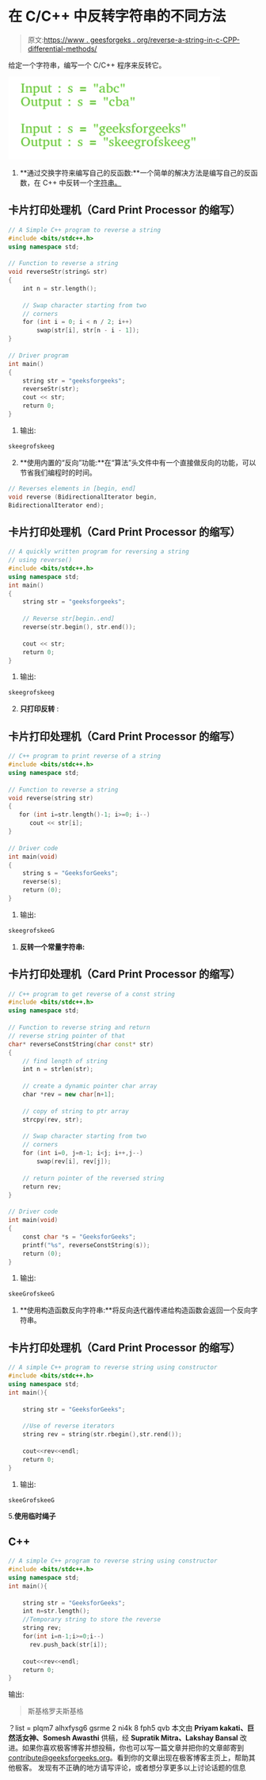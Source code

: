 # 在 C/C++ 中反转字符串的不同方法

> 原文:[https://www . geesforgeks . org/reverse-a-string-in-c-CPP-differential-methods/](https://www.geeksforgeeks.org/reverse-a-string-in-c-cpp-different-methods/)

给定一个字符串，编写一个 C/C++ 程序来反转它。

![string-reverse](img/cae5a93160f0bfede3e4c4695e484c6f.png)

1.  **通过交换字符来编写自己的反函数:**一个简单的解决方法是编写自己的反函数，在 C++ 中反转一个[字符串。](https://www.geeksforgeeks.org/c-string-class-and-its-applications/) 

## 卡片打印处理机（Card Print Processor 的缩写）

```cpp
// A Simple C++ program to reverse a string
#include <bits/stdc++.h>
using namespace std;

// Function to reverse a string
void reverseStr(string& str)
{
    int n = str.length();

    // Swap character starting from two
    // corners
    for (int i = 0; i < n / 2; i++)
        swap(str[i], str[n - i - 1]);
}

// Driver program
int main()
{
    string str = "geeksforgeeks";
    reverseStr(str);
    cout << str;
    return 0;
}
```

1.  输出:

```cpp
skeegrofskeeg
```

2.  **使用内置的“反向”功能:**在“算法”头文件中有一个直接做反向的功能，可以节省我们编程时的时间。

```cpp
// Reverses elements in [begin, end]
void reverse (BidirectionalIterator begin, 
BidirectionalIterator end);
```

## 卡片打印处理机（Card Print Processor 的缩写）

```cpp
// A quickly written program for reversing a string
// using reverse()
#include <bits/stdc++.h>
using namespace std;
int main()
{
    string str = "geeksforgeeks";

    // Reverse str[begin..end]
    reverse(str.begin(), str.end());

    cout << str;
    return 0;
}
```

1.  输出:

```cpp
skeegrofskeeg
```

2.  **只打印反转** :

## 卡片打印处理机（Card Print Processor 的缩写）

```cpp
// C++ program to print reverse of a string
#include <bits/stdc++.h>
using namespace std;

// Function to reverse a string
void reverse(string str)
{
   for (int i=str.length()-1; i>=0; i--)
      cout << str[i];
}

// Driver code
int main(void)
{
    string s = "GeeksforGeeks";
    reverse(s);
    return (0);
}
```

1.  输出:

```cpp
skeegrofskeeG
```

1.  **反转一个常量字符串:**

## 卡片打印处理机（Card Print Processor 的缩写）

```cpp
// C++ program to get reverse of a const string
#include <bits/stdc++.h>
using namespace std;

// Function to reverse string and return
// reverse string pointer of that
char* reverseConstString(char const* str)
{
    // find length of string
    int n = strlen(str);

    // create a dynamic pointer char array
    char *rev = new char[n+1];

    // copy of string to ptr array
    strcpy(rev, str);

    // Swap character starting from two
    // corners
    for (int i=0, j=n-1; i<j; i++,j--)
        swap(rev[i], rev[j]);      

    // return pointer of the reversed string
    return rev;
}

// Driver code
int main(void)
{
    const char *s = "GeeksforGeeks";
    printf("%s", reverseConstString(s));
    return (0);
}
```

1.  输出:

```cpp
skeeGrofskeeG
```

1.  **使用构造函数反向字符串:**将反向迭代器传递给构造函数会返回一个反向字符串。

## 卡片打印处理机（Card Print Processor 的缩写）

```cpp
// A simple C++ program to reverse string using constructor
#include <bits/stdc++.h>
using namespace std;
int main(){

    string str = "GeeksforGeeks";

    //Use of reverse iterators
    string rev = string(str.rbegin(),str.rend());

    cout<<rev<<endl;
    return 0;
}
```

1.  输出:

```cpp
skeeGrofskeeG
```

5.**使用临时绳子**

## C++

```cpp
// A simple C++ program to reverse string using constructor
#include <bits/stdc++.h>
using namespace std;
int main(){

    string str = "GeeksforGeeks";
    int n=str.length();
    //Temporary string to store the reverse
    string rev;
    for(int i=n-1;i>=0;i--)
      rev.push_back(str[i]);

    cout<<rev<<endl;
    return 0;
}
```

输出:

> 斯基格罗夫斯基格

？list = plqm7 alhxfysg6 gsrme 2 ni4k 8 fph5 qvb
本文由 **Priyam kakati、巨然活女神、Somesh Awasthi** 供稿，经 **Supratik Mitra、Lakshay Bansal** 改进。如果你喜欢极客博客并想投稿，你也可以写一篇文章并把你的文章邮寄到 contribute@geeksforgeeks.org。看到你的文章出现在极客博客主页上，帮助其他极客。
发现有不正确的地方请写评论，或者想分享更多以上讨论话题的信息